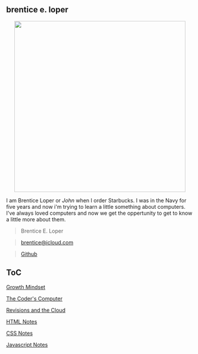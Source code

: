 ## brentice e. loper

<p align="center">
  <img width="460" height="460" src="https://avatars.githubusercontent.com/u/54426613?v=4">

I am Brentice Loper or *John* when I order Starbucks. I was in the Navy for five years and now i'm trying to learn a little something about computers. I've always loved computers and now we get the oppertunity to get to know a little more about them. 

  
  
> Brentice E. Loper

> brentice@icloud.com

> [Github](reading-notes.md)




## ToC

[Growth Mindset](growthmindset.md)
  
[The Coder's Computer](TheCodersComputer.md)
  
[Revisions and the Cloud](RevisionAndCloud.md)
  
[HTML Notes](HTMLnotes.md)
  
[CSS Notes](CSSnotes.md)
  
[Javascript Notes](JSNotes.md)

